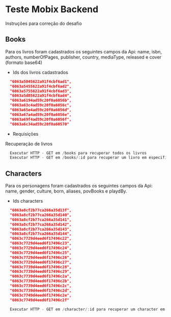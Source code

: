 # Teste Mobix Backend

Instruções para correção do desafio

## Books

Para os livros foram cadastrados os seguintes campos da Api: name, isbn, authors, numberOfPages, publisher, country, mediaType, released e cover (formato base64)

- Ids dos livros cadastrados

```json
  "6063a5045622a91f4cbf6ad1",
  "6063a5455622a91f4cbf6ad2",
  "6063a5755622a91f4cbf6ad3",
  "6063a5d85622a91f4cbf6ad4",
  "6063a6194ad59c20f0a6056b",
  "6063a63c4ad59c20f0a6056c",
  "6063a65e4ad59c20f0a6056d",
  "6063a67a4ad59c20f0a6056e",
  "6063a69f4ad59c20f0a6056f",
  "6063a6c34ad59c20f0a60570"
```

- Requisições

Recuperação de livros

```js
  Executar HTTP - GET em /books para recuperar todos os livros
  Executar HTTP - GET em /books/:id para recuperar um livro em especifico, onde está :id trocar por um dos ids lsitados acima
```

## Characters

Para os personagens foram cadastrados os seguintes campos da Api: name, gender, culture, born, aliases, povBooks e playdBy.

- Ids characters

```json
  "6063a8cf2b77ca266a35d13f",
  "6063a8cf2b77ca266a35d140",
  "6063a8cf2b77ca266a35d141",
  "6063a8cf2b77ca266a35d142",
  "6063a8cf2b77ca266a35d143",
  "6063a8cf2b77ca266a35d144",
  "6063c7729d4eed6f17496c22",
  "6063c7729d4eed6f17496c23",
  "6063c7729d4eed6f17496c24",
  "6063c7729d4eed6f17496c25",
  "6063c7729d4eed6f17496c26",
  "6063c7729d4eed6f17496c27",
  "6063c7739d4eed6f17496c28",
  "6063c7739d4eed6f17496c29",
  "6063c7739d4eed6f17496c2a",
  "6063c7739d4eed6f17496c2b",
  "6063c7739d4eed6f17496c2c",
  "6063c7739d4eed6f17496c2d",
  "6063c7749d4eed6f17496c2e",
  "6063c7749d4eed6f17496c2f"
```

```js
  Executar HTTP - GET em /character/:id para recuperar um character em especifico, onde está :id trocar por um dos ids listados acima
```